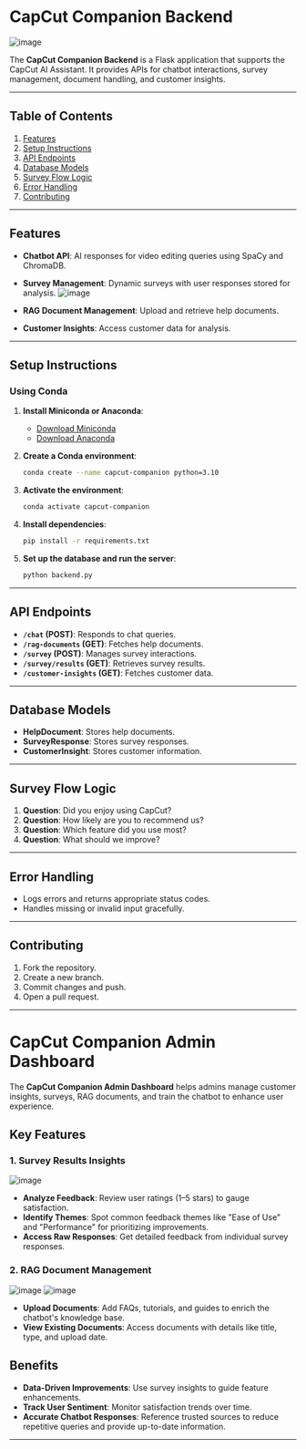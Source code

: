 # CapCut Companion Backend
![image](https://github.com/user-attachments/assets/c41a9b94-b072-4685-9ef1-31f48948440e)

The **CapCut Companion Backend** is a Flask application that supports the CapCut AI Assistant. It provides APIs for chatbot interactions, survey management, document handling, and customer insights.

---

## **Table of Contents**
1. [Features](#features)
2. [Setup Instructions](#setup-instructions)
3. [API Endpoints](#api-endpoints)
4. [Database Models](#database-models)
5. [Survey Flow Logic](#survey-flow-logic)
6. [Error Handling](#error-handling)
7. [Contributing](#contributing)

---

## **Features**

- **Chatbot API**: AI responses for video editing queries using SpaCy and ChromaDB.
- **Survey Management**: Dynamic surveys with user responses stored for analysis.
![image](https://github.com/user-attachments/assets/dc2694d0-20f4-4339-b9f0-f7f0aa48d025)

- **RAG Document Management**: Upload and retrieve help documents.
- **Customer Insights**: Access customer data for analysis.

---

## **Setup Instructions**

### **Using Conda**

1. **Install Miniconda or Anaconda**:  
   - [Download Miniconda](https://docs.conda.io/en/latest/miniconda.html)  
   - [Download Anaconda](https://www.anaconda.com/products/distribution)

2. **Create a Conda environment**:
   ```bash
   conda create --name capcut-companion python=3.10
   ```

3. **Activate the environment**:
   ```bash
   conda activate capcut-companion
   ```

4. **Install dependencies**:
   ```bash
   pip install -r requirements.txt
   ```

5. **Set up the database and run the server**:
   ```bash
   python backend.py
   ```

---

## **API Endpoints**

- **`/chat` (POST)**: Responds to chat queries.
- **`/rag-documents` (GET)**: Fetches help documents.
- **`/survey` (POST)**: Manages survey interactions.
- **`/survey/results` (GET)**: Retrieves survey results.
- **`/customer-insights` (GET)**: Fetches customer data.

---

## **Database Models**

- **HelpDocument**: Stores help documents.
- **SurveyResponse**: Stores survey responses.
- **CustomerInsight**: Stores customer information.

---

## **Survey Flow Logic**
1. **Question**: Did you enjoy using CapCut?  
2. **Question**: How likely are you to recommend us?  
3. **Question**: Which feature did you use most?  
4. **Question**: What should we improve?

---

## **Error Handling**

- Logs errors and returns appropriate status codes.
- Handles missing or invalid input gracefully.

---

## **Contributing**

1. Fork the repository.
2. Create a new branch.
3. Commit changes and push.
4. Open a pull request.

---


# CapCut Companion Admin Dashboard

The **CapCut Companion Admin Dashboard** helps admins manage customer insights, surveys, RAG documents, and train the chatbot to enhance user experience.

## Key Features

### 1. Survey Results Insights
![image](https://github.com/user-attachments/assets/63858ba5-a6c8-4b6b-bac4-c33efa0d4f21)
- **Analyze Feedback**: Review user ratings (1–5 stars) to gauge satisfaction.
- **Identify Themes**: Spot common feedback themes like "Ease of Use" and "Performance" for prioritizing improvements.
- **Access Raw Responses**: Get detailed feedback from individual survey responses.

### 2. RAG Document Management
![image](https://github.com/user-attachments/assets/0c5acf0a-35dc-49d9-96c7-cdf96f193673)
![image](https://github.com/user-attachments/assets/83b1851a-3c40-43d3-b43b-2ced68a64ace)

- **Upload Documents**: Add FAQs, tutorials, and guides to enrich the chatbot's knowledge base.
- **View Existing Documents**: Access documents with details like title, type, and upload date.

## Benefits

- **Data-Driven Improvements**: Use survey insights to guide feature enhancements.
- **Track User Sentiment**: Monitor satisfaction trends over time.
- **Accurate Chatbot Responses**: Reference trusted sources to reduce repetitive queries and provide up-to-date information.

---
